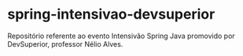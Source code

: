 # spring-intensivao-devsuperior
Repositório referente ao evento Intensivão Spring Java promovido por DevSuperior, professor Nélio Alves.

